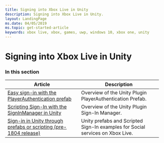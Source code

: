 ```yaml
---
title: Signing into Xbox Live in Unity
description: Signing into Xbox Live in Unity.
layout: LandingPage
ms.date: 04/05/2019
ms.topic: get-started-article
keywords: xbox live, xbox, games, uwp, windows 10, xbox one, unity
---
```


# Signing into Xbox Live in Unity


### In this section

| Article | Description |
|---------|-------------|
| [Easy sign-in with the PlayerAuthentication prefab](playerauthentication-prefab-sign-in.md) | Overview of the Unity Plugin PlayerAuthentication Prefab. |
| [Scripting Sign-In with the SignInManager in Unity](sign-in-manager.md) | Overview of the Unity Plugin Sign-In Manager. |
| [Sign-in in Unity through prefabs or scripting (pre-1804 release)](unity-prefabs-and-sign-in.md) | Unity prefabs and Scripted Sign-In examples for Social services on Xbox Live. |
